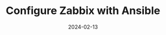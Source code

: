 ---
title: "Configure Zabbix with Ansible"
date: 2024-02-13
tags: [""]
dbiblogtitle: configure-zabbix-with-ansible
---